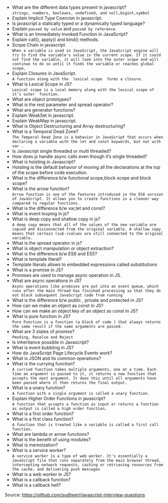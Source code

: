 * What are the different data types present in javascript?<br>
`strings, numbers, booleans, undefined, and null,bigint,symbol`
* Explain Implicit Type Coercion in javascript.
* Is javascript a statically typed or a dynamically typed language?<br>
* Explain `passed by value` and `passed by reference`.
* What is an Immediately Invoked Function in JavaScript?
* Explain call(), apply() and bind() methods.
* Scope Chain in javascript.<br>
`When a variable is used in JavaScript, the JavaScript engine will try to find the variable's value in the current scope. If it could not find the variable, it will look into the outer scope and will continue to do so until it finds the variable or reaches global scope.`
* Explain Closures in JavaScript.<br>
`A function along with the  lexical scope  forms a closure.`
* What is Lexical Scope in JS?<br>
`Lexical scope is a local memory along with the lexical scope of it’s outer  function.`
* What are object prototypes?
* What is the rest parameter and spread operator?
* What are generator functions?
* Explain WeakSet in javascript.
* Explain WeakMap in javascript.
* What is Object Destructuring and Array destructuring?
* What is a Temporal Dead Zone?<br>
`The Temporal Dead Zone is a behavior in JavaScript that occurs when declaring a variable with the let and const keywords, but not with var .`
* Is Javascript single threaded or multi threaded?
* How does js handle async calls even though it’s single threaded?
* What is hoisting in Javascript?
* Hoisting is the default behavior of moving all the declarations at the top of the scope before code execution.
* What is the difference b/w functional scope,block scope and block scope?
* What is the arrow function?<br>
`Arrow function is one of the features introduced in the ES6 version of JavaScript. It allows you to create functions in a cleaner way compared to regular functions.`
* What is the difference b/w var,let and const?
* What is event looping in js?
* What is deep copy and shallow copy in js?<br>
`A deep copy means that all of the values of the new variable are copied and disconnected from the original variable. A shallow copy means that certain (sub-)values are still connected to the original variable.`
* What is the spread operator in js?
* What is object manipulation or object extraction?
* What is the difference b/w ES6 and ES5?
* What is template literal?
* Template literals allows to embedded expressions called substitutions
* What is a promise in JS?
* Promises are used to manage async operation in JS.
* What are async operations in JS?<br>
`Async operations like promises are put into an event queue, which runs after the main thread has finished processing so that they do not block subsequent JavaScript code from running`
* What is the difference b/w public , private and protected in JS?
* How can we make an object as const in JS?
* How can we make an object key of an object as const in JS?
* What is pure function in JS?<br>
`Pure Function is a function (a block of code ) that always returns the same result if the same arguments are passed.`
* What are 3 states of promise?<br>
`Pending, Resolve and Reject`
* Is inheritance possible in Javascript?
* What is event bubbling in JS?
* How do JavaScript Page Lifecycle Events work?
* What is JSON and its common operations?
* What is the currying function?<br>
`A curried function takes multiple arguments, one at a time. Each time an argument is passed to it, it returns a new function that accepts the next argument. It does this until all arguments have been passed where it then returns the final output.`
* What is a unary function?<br>
`A function with a single argument is called a unary function.`
* Explain Higher Order Functions in javascript?<br>
`A function that accepts a function as input or returns a function as output is called a high order function.`
* What is a first order function?
* What is a first class function?<br>
`A function that is treated like a variable is called a first call function.`
* What are lambda or arrow functions?
* What is the benefit of using modules?
* What is memoization?
* What is a service worker?<br>
`A service worker is a type of web worker. It's essentially a JavaScript file that runs separately from the main browser thread, intercepting network requests, caching or retrieving resources from the cache, and delivering push messages`
* What is a web worker in JS?
* What is a callback function?
* What is a callback hell?

Source: https://github.com/sudheerj/javascript-interview-questions



